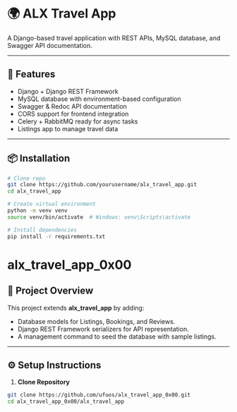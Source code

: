 # 🌍 ALX Travel App

A Django-based travel application with REST APIs, MySQL database, and Swagger API documentation.

---

## 🚀 Features

- Django + Django REST Framework
- MySQL database with environment-based configuration
- Swagger & Redoc API documentation
- CORS support for frontend integration
- Celery + RabbitMQ ready for async tasks
- Listings app to manage travel data

---

## 📦 Installation

```bash
# Clone repo
git clone https://github.com/yourusername/alx_travel_app.git
cd alx_travel_app

# Create virtual environment
python -m venv venv
source venv/bin/activate  # Windows: venv\Scripts\activate

# Install dependencies
pip install -r requirements.txt
```

# alx_travel_app_0x00

## 📌 Project Overview

This project extends **alx_travel_app** by adding:

- Database models for Listings, Bookings, and Reviews.
- Django REST Framework serializers for API representation.
- A management command to seed the database with sample listings.

---

## ⚙️ Setup Instructions

1. **Clone Repository**

```bash
git clone https://github,com/ufuos/alx_travel_app_0x00.git
cd alx_travel_app_0x00/alx_travel_app
```
